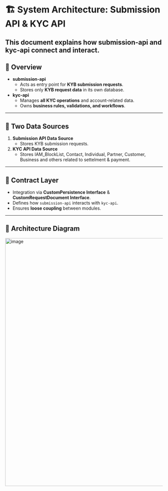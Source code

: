 # 🏗️ System Architecture: Submission API & KYC API

This document explains how **submission-api** and **kyc-api** connect and interact.
---

## 🔹 Overview
- **submission-api**
  - Acts as entry point for **KYB submission requests**.
  - Stores only **KYB request data** in its own database.
- **kyc-api**
  - Manages **all KYC operations** and account-related data.
  - Owns **business rules, validations, and workflows**.

---

## 🔹 Two Data Sources
1. **Submission API Data Source**
   - Stores KYB submission requests.  
2. **KYC API Data Source**
   - Stores IAM_BlockList, Contact, Individual, Partner, Customer, Business and others related to settelment & payment.  

---

## 🔹 Contract Layer
- Integration via **CustomPersistence Interface** & **CustomRequestDocument Interface**.  
- Defines how `submission-api` interacts with `kyc-api`.  
- Ensures **loose coupling** between modules.  

---

## 🔹 Architecture Diagram
<img width="1564" height="791" alt="image" src="https://github.com/user-attachments/assets/f55a40c3-fe24-4005-8e8c-7d344d15977f" />

